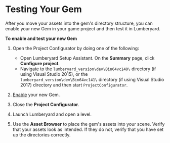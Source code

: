 # Testing Your Gem<a name="gems-system-gems-testing"></a>

After you move your assets into the gem's directory structure, you can enable your new Gem in your game project and then test it in Lumberyard\.

**To enable and test your new Gem**

1. Open the Project Configurator by doing one of the following:
   + Open Lumberyard Setup Assistant\. On the **Summary** page, click **Configure project**\.
   + Navigate to the `lumberyard_version\dev\Bin64vc140\` directory (if using Visual Studio 2015), or the `lumberyard_version\dev\Bin64vc141\` directory (if using Visual Studio 2017) directory and then start `ProjectConfigurator`\.

1. [Enable](gems-system-using-project-configurator.md) your new Gem\.

1. Close the **Project Configurator**\.

1. Launch Lumberyard and open a level\.

1. Use the **Asset Browser** to place the gem's assets into your scene\. Verify that your assets look as intended\. If they do not, verify that you have set up the directories correctly\.
